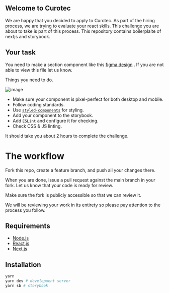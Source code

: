 ## Welcome to Curotec

We are happy that you decided to apply to Curotec.
As part of the hiring process, we are trying to evaluate your react skills. This challenge you are about to take is part of this process. 
This repository contains boilerplaite of nextjs and storybook.

## Your task

You need to make a section component like this [figma design](https://www.figma.com/file/jpKpFgNO9OFtr0fHMxZAmg/Test-Design?node-id=0%3A1) . If you are not able to view this file let us know.

Things you need to do.

![image](https://user-images.githubusercontent.com/20820955/184721085-75e2eb16-2e39-45fb-b90d-eb314a18db98.png)


- Make sure your component is pixel-perfect for both desktop and mobile.
- Follow coding standards.
- Use <code>[styled-components](https://styled-components.com/)</code> for styling.
- Add your component to the storybook.
- Add <code>ESLint</code> and configure it for checking.
- Check CSS & JS linting. 

It should take you about 2 hours to complete the challenge.

# The workflow

Fork this repo, create a feature branch, and push all your changes there.

When you are done, issue a pull request against the main branch in your fork. Let us know that your code is ready for review.

Make sure the fork is publicly accessible so that we can review it.

We will be reviewing your work in its entirety so please pay attention to the process you follow.

## Requirements
- [Node.js](https://nodejs.org/en/)
- [React.js](https://reactjs.org/)
- [Next.js](https://nextjs.org/)
## Installation

```bash
yarn
yarn dev # development server
yarn sb # storybook
```
